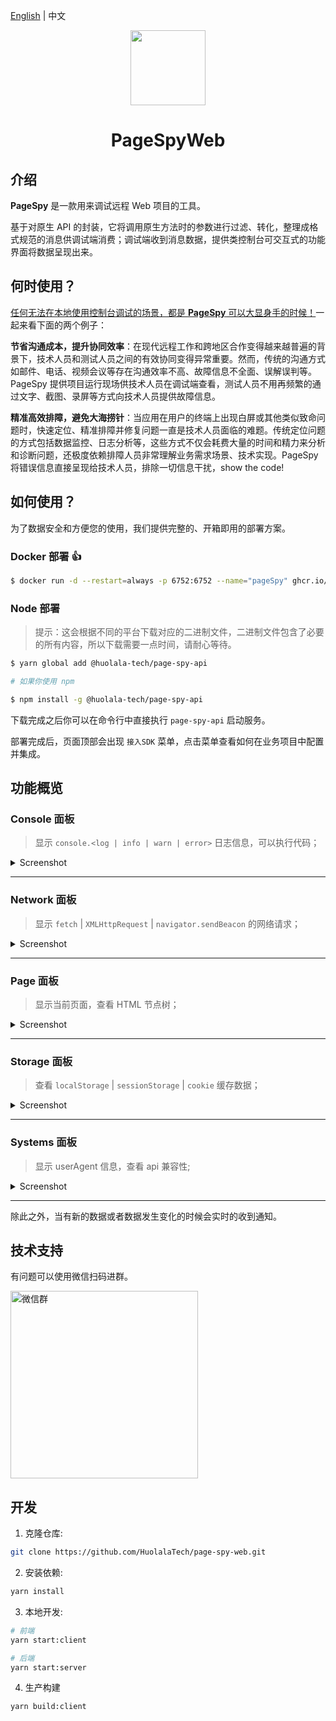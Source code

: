 [page-spy]: https://github.com/HuolalaTech/page-spy.git 'page-spy'

[English](./README.md) | 中文

<p align="center">
  <img src="./logo.svg" height="120" />
</p>

<h1 align="center">PageSpyWeb</h1>

## 介绍

**PageSpy** 是一款用来调试远程 Web 项目的工具。

基于对原生 API 的封装，它将调用原生方法时的参数进行过滤、转化，整理成格式规范的消息供调试端消费；调试端收到消息数据，提供类控制台可交互式的功能界面将数据呈现出来。

## 何时使用？

<u>任何无法在本地使用控制台调试的场景，都是 **PageSpy** 可以大显身手的时候！</u>一起来看下面的两个例子：

**节省沟通成本，提升协同效率**：在现代远程工作和跨地区合作变得越来越普遍的背景下，技术人员和测试人员之间的有效协同变得异常重要。然而，传统的沟通方式如邮件、电话、视频会议等存在沟通效率不高、故障信息不全面、误解误判等。PageSpy 提供项目运行现场供技术人员在调试端查看，测试人员不用再频繁的通过文字、截图、录屏等方式向技术人员提供故障信息。

**精准高效排障，避免大海捞针**：当应用在用户的终端上出现白屏或其他类似致命问题时，快速定位、精准排障并修复问题一直是技术人员面临的难题。传统定位问题的方式包括数据监控、日志分析等，这些方式不仅会耗费大量的时间和精力来分析和诊断问题，还极度依赖排障人员非常理解业务需求场景、技术实现。PageSpy 将错误信息直接呈现给技术人员，排除一切信息干扰，show the code!

## 如何使用？

为了数据安全和方便您的使用，我们提供完整的、开箱即用的部署方案。

### Docker 部署 👍

```bash
$ docker run -d --restart=always -p 6752:6752 --name="pageSpy" ghcr.io/huolalatech/page-spy-web:release
```

### Node 部署

> 提示：这会根据不同的平台下载对应的二进制文件，二进制文件包含了必要的所有内容，所以下载需要一点时间，请耐心等待。

```bash
$ yarn global add @huolala-tech/page-spy-api

# 如果你使用 npm

$ npm install -g @huolala-tech/page-spy-api
```

下载完成之后你可以在命令行中直接执行 `page-spy-api` 启动服务。

部署完成后，页面顶部会出现 `接入SDK` 菜单，点击菜单查看如何在业务项目中配置并集成。

## 功能概览

### Console 面板

> 显示 `console.<log | info | warn | error>` 日志信息，可以执行代码；

<details>
  <summary>Screenshot</summary>

![](./src/assets/image/screenshot/console-panel.png)

</details>

---

### Network 面板

> 显示 `fetch` | `XMLHttpRequest` | `navigator.sendBeacon` 的网络请求；

<details>
  <summary>Screenshot</summary>

![](./src/assets/image/screenshot/network-panel.png)

</details>

---

### Page 面板

> 显示当前页面，查看 HTML 节点树；

<details>
  <summary>Screenshot</summary>

![](./src/assets/image/screenshot/page-panel.png)

</details>

---

### Storage 面板

> 查看 `localStorage` | `sessionStorage` | `cookie` 缓存数据；

<details>
  <summary>Screenshot</summary>

![](./src/assets/image/screenshot/storage-panel.png)

</details>

---

### Systems 面板

> 显示 userAgent 信息，查看 api 兼容性;

<details>
  <summary>Screenshot</summary>

![](./src/assets/image/screenshot/system-panel.png)

</details>

---

除此之外，当有新的数据或者数据发生变化的时候会实时的收到通知。

## 技术支持

有问题可以使用微信扫码进群。

<img src="https://public-assets-v.huolala.cn/images/page-spy-wechat-group.jpg" alt="微信群" width="300" />

## 开发

1. 克隆仓库:

```bash
git clone https://github.com/HuolalaTech/page-spy-web.git
```

2. 安装依赖:

```bash
yarn install
```

3. 本地开发:

```bash
# 前端
yarn start:client

# 后端
yarn start:server
```

4. 生产构建

```bash
yarn build:client
```
